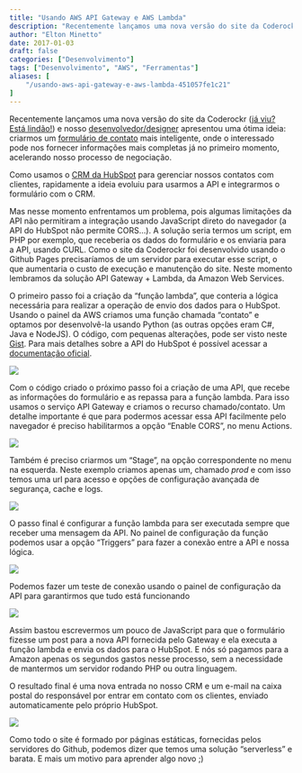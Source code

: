 ```yaml
---
title: "Usando AWS API Gateway e AWS Lambda"
description: "Recentemente lançamos uma nova versão do site da Coderockr e nosso desenvolvedor/designer apresentou uma ótima ideia..."
author: "Elton Minetto"
date: 2017-01-03
draft: false
categories: ["Desenvolvimento"]
tags: ["Desenvolvimento", "AWS", "Ferramentas"]
aliases: [
    "/usando-aws-api-gateway-e-aws-lambda-451057fe1c21"
]
---
```


Recentemente lançamos uma nova versão do site da Coderockr ([já viu? Está lindão!](http://coderockr.com/)) e nosso [desenvolvedor/designer](https://www.facebook.com/raonymarcondes) apresentou uma ótima ideia: criarmos um [formulário de contato](http://coderockr.com/contact.html) mais inteligente, onde o interessado pode nos fornecer informações mais completas já no primeiro momento, acelerando nosso processo de negociação.

Como usamos o [CRM da HubSpot](https://www.hubspot.com/products/crm) para gerenciar nossos contatos com clientes, rapidamente a ideia evoluiu para usarmos a API e integrarmos o formulário com o CRM.

Mas nesse momento enfrentamos um problema, pois algumas limitações da API não permitiram a integração usando JavaScript direto do navegador (a API do HubSpot não permite CORS…). A solução seria termos um script, em PHP por exemplo, que receberia os dados do formulário e os enviaria para a API, usando CURL. Como o site da Coderockr foi desenvolvido usando o Github Pages precisaríamos de um servidor para executar esse script, o que aumentaria o custo de execução e manutenção do site. Neste momento lembramos da solução API Gateway + Lambda, da Amazon Web Services.

O primeiro passo foi a criação da “função lambda”, que conteria a lógica necessária para realizar a operação de envio dos dados para o HubSpot. Usando o painel da AWS criamos uma função chamada “contato” e optamos por desenvolvê-la usando Python (as outras opções eram C#, Java e NodeJS). O código, com pequenas alterações, pode ser visto neste [Gist](https://gist.github.com/eminetto/dfeade6e3bca92496ba5ecbb89d51580). Para mais detalhes sobre a API do HubSpot é possível acessar a [documentação oficial](https://developers.hubspot.com/).

![](https://cdn-images-1.medium.com/max/2800/0*hDlO1lyZd3zf8_cg.png)

Com o código criado o próximo passo foi a criação de uma API, que recebe as informações do formulário e as repassa para a função lambda. Para isso usamos o serviço API Gateway e criamos o recurso chamado/contato. Um detalhe importante é que para podermos acessar essa API facilmente pelo navegador é preciso habilitarmos a opção “Enable CORS”, no menu Actions.

![](https://cdn-images-1.medium.com/max/2800/0*XpkMbcqATfXpM7G4.png)

Também é preciso criarmos um “Stage”, na opção correspondente no menu na esquerda. Neste exemplo criamos apenas um, chamado *prod* e com isso temos uma url para acesso e opções de configuração avançada de segurança, cache e logs.

![](https://cdn-images-1.medium.com/max/2800/0*bdULf7Sv23VmvGC-.png)

O passo final é configurar a função lambda para ser executada sempre que receber uma mensagem da API. No painel de configuração da função podemos usar a opção “Triggers” para fazer a conexão entre a API e nossa lógica.

![](https://cdn-images-1.medium.com/max/2800/0*hi8Ji4D8dCo0vJzd.png)

Podemos fazer um teste de conexão usando o painel de configuração da API para garantirmos que tudo está funcionando

![](https://cdn-images-1.medium.com/max/2800/0*f9FTLR7aYHExGTlK.png)

Assim bastou escrevermos um pouco de JavaScript para que o formulário fizesse um post para a nova API fornecida pelo Gateway e ela executa a função lambda e envia os dados para o HubSpot. E nós só pagamos para a Amazon apenas os segundos gastos nesse processo, sem a necessidade de mantermos um servidor rodando PHP ou outra linguagem.

O resultado final é uma nova entrada no nosso CRM e um e-mail na caixa postal do responsável por entrar em contato com os clientes, enviado automaticamente pelo próprio HubSpot.

![](https://cdn-images-1.medium.com/max/2800/0*vMFBzHQoRabv0ecu.png)

Como todo o site é formado por páginas estáticas, fornecidas pelos servidores do Github, podemos dizer que temos uma solução “serverless” e barata. E mais um motivo para aprender algo novo ;)
